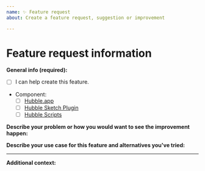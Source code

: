 ```yaml
---
name: ✨ Feature request
about: Create a feature request, suggestion or improvement

---
```

<!--
Thanks for your interest in the project. We appreciate every form of contribution to the Hubble project!

Please fill out this template with all the relevant information so we can further discuss this feature.

Please tick boxes (`[ ]`) after you've created the issue. Remove any info not applicable to your issue.
-->

# Feature request information

__General info (required):__

<!--
If you think that you can in any way help create this feature (contributing code, documentation, technical flows...)
please tick the box below so we can get you involved.
-->

- [ ] I can help create this feature.

<!-- Tick the boxes relevant to the components your issue applies to -->
- Component:
  - [ ] [Hubble.app](https://github.com/inthepocket/hubble-app)
  - [ ] [Hubble Sketch Plugin](https://github.com/inthepocket/hubble-sketch-plugin)
  - [ ] [Hubble Scripts](https://github.com/inthepocket/hubble-scripts)

<!-- A description of what you want to happen. -->
__Describe your problem or how you would want to see the improvement happen:__

<!-- A clear and concise description of what the problem is. -->
__Describe your use case for this feature and alternatives you've tried:__

---

<!-- Add any other context about the feature request here. -->
__Additional context:__

<!-- DO NOT DELETE THESE TWO LAST LINES -->
<!-- @HUBBLE_OSS:FEATURE -->
